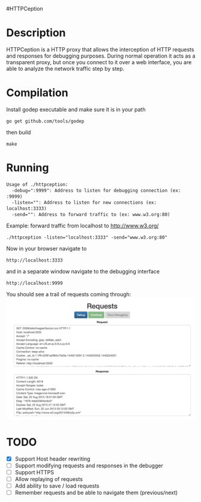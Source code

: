 #HTTPCeption

Description
===========
HTTPCeption is a HTTP proxy that allows the interception of HTTP requests and responses for debugging purposes. During normal operation it acts as a transparent proxy, but once you connect to it over a web interface, you are able to analyze the network traffic step by step.

Compilation
===========
Install godep executable and make sure it is in your path

```
go get github.com/tools/godep
```

then build

```
make
```

Running
=======
```
Usage of ./httpception:
  -debug=":9999": Address to listen for debugging connection (ex: :9999)
  -listen="": Address to listen for new connections (ex: localhost:3333)
  -send="": Address to forward traffic to (ex: www.w3.org:80)
```

Example: forward traffic from localhost to http://www.w3.org/

```
./httpception -listen="localhost:3333" -send="www.w3.org:80"
```

Now in your browser navigate to

```
http://localhost:3333
```

and in a separate window navigate to the debugging interface
```
http://localhost:9999
```

You should see a trail of requests coming through:
![Screenshot](/images/screenshot.png)

TODO
====
- [X] Support Host header rewriting
- [ ] Support modifying requests and responses in the debugger
- [ ] Support HTTPS
- [ ] Allow replaying of requests
- [ ] Add ability to save / load requests
- [ ] Remember requests and be able to navigate them (previous/next)

